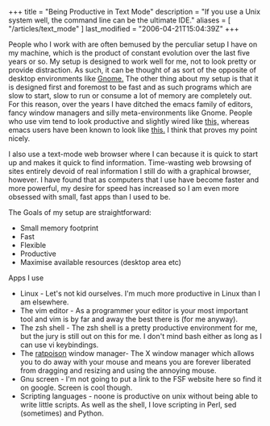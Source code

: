 +++
title = "Being Productive in Text Mode"
description = "If you use a Unix system well, the command line can be the ultimate IDE."
aliases = [ "/articles/text_mode" ]
last_modified = "2006-04-21T15:04:39Z"
+++


People who I work with are often bemused by the perculiar setup I have
on my machine, which is the product of constant evolution over the last
five years or so. My setup is designed to work well for me, not to look
pretty or provide distraction. As such, it can be thought of as sort of
the opposite of desktop environments like [Gnome.][5] The other thing
about my setup is that it is designed first and foremost to be fast and
as such programs which are slow to start, slow to run or consume a lot
of memory are completely out. For this reason, over the years I have
ditched the emacs family of editors, fancy window managers and silly
meta-environments like Gnome. People who use vim tend to look
productive and slightly wired like [this,][6] whereas emacs users have
been known to look like [this.][7] I think that proves my point nicely.

I also use a text-mode web browser where I can because it is quick to
start up and makes it quick to find information. Time-wasting web
browsing of sites entirely devoid of real information I still do with a
graphical browser, however. I have found that as computers that I use
have become faster and more powerful, my desire for speed has increased
so I am even more obsessed with small, fast apps than I used to be.

The Goals of my setup are straightforward:
* Small memory footprint
* Fast
* Flexible
* Productive
* Maximise available resources (desktop area etc)

Apps I use
* Linux - Let's not kid ourselves. I'm much more productive in Linux
than I am elsewhere.
* The vim editor - As a programmer your editor is your most important
tool and vim is by far and away the best there is (for me anyway).
* The zsh shell - The zsh shell is a pretty productive environment
for me, but the jury is still out on this for me. I don't mind bash
either as long as I can use vi keybindings.
* The [ratpoison][8] window manager- The X window manager which allows
you to do away with your mouse and means you are forever liberated
from dragging and resizing and using the annoying mouse.
* Gnu screen - I'm not going to put a link to the FSF website here so
find it on google. Screen is cool though.
* Scripting languages - noone is productive on unix without being
able to write little scripts. As well as the shell, I love
scripting in Perl, sed (sometimes) and Python.

[1]: http://www.uncarved.com/articles/text_mode
[2]: http://www.uncarved.com/
[3]: http://www.uncarved.com/articles/contact
[4]: http://www.uncarved.com/login/
[5]: http://www.gnome.org/
[6]: http://www.uncarved.com/static/images/kopk.jpg
[7]: http://www.uncarved.com/static/images/saintignucius.jpg
[8]: http://www.nongnu.org/ratpoison/
[9]: http://www.uncarved.com/tags/computers
[10]: mailto:sean@uncarved.com
[11]: http://creativecommons.org/licenses/by-sa/4.0/
